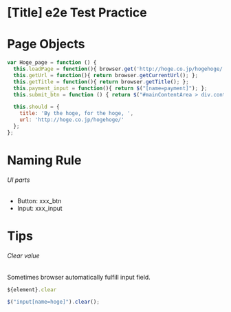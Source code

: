 # [Title] e2e Test Practice

# Page Objects

```javascript
var Hoge_page = function () {
  this.loadPage = function(){ browser.get('http://hoge.co.jp/hogehoge/'); };
  this.getUrl = function(){ return browser.getCurrentUrl(); };
  this.getTitle = function(){ return browser.getTitle(); };
  this.payment_input = function(){ return $("[name=payment]"); };
  this.submit_btn = function () { return $("#mainContentArea > div.contents-sub > div.container.container01 > div.content > form > div:nth-child(3) > input"); };

  this.should = {
    title: 'By the hoge, for the hoge, ',
    url: 'http://hoge.co.jp/hogehoge/'
  };
};
```

# Naming Rule

###### UI parts
- Button: xxx_btn
- Input: xxx_input

# Tips
###### Clear value
Sometimes browser automatically fulfill input field.

```js
${element}.clear

$("input[name=hoge]").clear();
```
